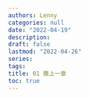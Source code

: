 ```yaml
---
authors: Lenny
categories: null
date: "2022-04-19"
description: 
draft: false
lastmod: "2022-04-26"
series: 
tags: 
title: 01 撒上一章
toc: true
---
```


<!--more-->

